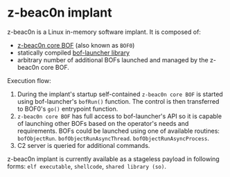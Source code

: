 # z-beac0n implant

z-beac0n is a Linux in-memory software implant. It is composed of:

- [z-beac0n core BOF](../../bofs/src/z-beac0n-core.zig) (also known as `BOF0`)
- statically compiled [bof-launcher library](../../bof-launcher/src/bof_launcher_api.h)
- arbitrary number of additional BOFs launched and managed by the z-beac0n core BOF.

Execution flow:

1. During the implant's startup self-contained `z-beac0n core BOF` is started using bof-launcher's `bofRun()` function. The control is then transferred to BOF0's `go()` entrypoint function.
2. `z-beac0n core BOF` has full access to bof-launcher's API so it is capable of launching other BOFs based on the operator's needs and requirements. BOFs could be launched using one of available routines: `bofObjectRun`. `bofObjectRunAsyncThread`. `bofObjectRunAsyncProcess`.
3. C2 server is queried for additional commands.

z-beac0n implant is currently available as a stageless payload in following forms: `elf executable`, `shellcode`, `shared library (so)`.



